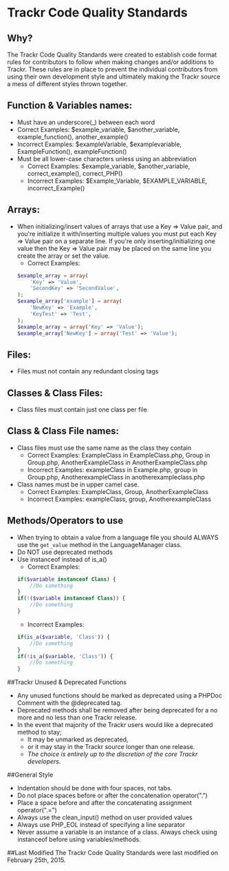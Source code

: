 # Trackr Code Quality Standards
## Why?
The Trackr Code Quality Standards were created to establish code format rules for contributors to follow when making changes and/or additions to Trackr. These rules are in place to prevent the individual contributors from using their own development style and ultimately making the Trackr source a mess of different styles thrown together.

## Function & Variables names:
*  Must have an underscore(_) between each word
  * Correct Examples: $example_variable, $another_variable, example_function(), another_example()
  * Incorrect Examples: $exampleVariable,  $examplevariable, ExampleFunction(), exampleFunction()
* Must be all lower-case characters unless using an abbreviation
  * Correct Examples: $example_variable, $another_variable, correct_example(), correct_PHP()
  * Incorrect Examples: $Example_Variable,  $EXAMPLE_VARIABLE, incorrect_Example()

## Arrays:
* When initializing/insert values of arrays that use a Key => Value pair, and you're initialize it with/inserting multiple values you must put each Key => Value pair on a separate line. If you're only inserting/initializing one value then the Key => Value pair may be placed on the same line you create the array or set the value.
  * Correct Examples:
  ```php
  $example_array = array(
      'Key' => 'Value',
      'SecondKey' => 'SecondValue',
  );
  $example_array['example'] = array(
      'NewKey' => 'Example',
      'KeyTest' => 'Test',
  );
  $example_array = array('Key' => 'Value');
  $example_array['NewKey'] = array('Test' => 'Value');
  ```

## Files:
* Files must not contain any redundant closing tags

## Classes & Class Files:
* Class files must contain just one class per file

## Class & Class File names:
* Class files must use the same name as the class they contain
  * Correct Examples: ExampleClass in ExampleClass.php, Group in Group.php, AnotherExampleClass in AnotherExampleClass.php
  * Incorrect Examples: exampleClass in Example.php, group in Group.php, AnotherexampleClass in anotherexampleclass.php
* Class names must be in upper camel case.
  * Correct Examples: ExampleClass, Group, AnotherExampleClass
  * Incorrect Examples: exampleClass, group, AnotherexampleClass
  
## Methods/Operators to use
* When trying to obtain a value from a language file you should ALWAYS use the ```get_value``` method in the LanguageManager class.
* Do NOT use deprecated methods
* Use instanceof instead of is_a()
  * Correct Examples:
  ```php
  if($variable instanceof Class) {
      //Do something
  }
  if(!($variable instanceof Class)) {
      //Do something
  }
  ```
  * Incorrect Examples:
  ```php
  if(is_a($variable, 'Class')) {
      //Do something
  }
  if(!is_a($variable, 'Class')) {
      //Do something
  }
  ```

##Trackr Unused & Deprecated Functions
* Any unused functions should be marked as deprecated using a PHPDoc Comment with the @deprecated tag.
* Deprecated methods shall be removed after being deprecated for a no more and no less than one Trackr release.
* In the event that majority of the Trackr users would like a deprecated method to stay;
  * It may be unmarked as deprecated,
  * or it may stay in the Trackr source longer than one release.
  * *The choice is entirely up to the discretion of the core Trackr developers.*

##General Style
* Indentation should be done with four spaces, not tabs.
* Do not  place spaces before or after the concatenation operator(".")
* Place a space before and after the concatenating assignment operator(".=")
* Always use the clean_input() method on user provided values
* Always use PHP_EOL instead of specifying a line separator
* Never assume a variable is an instance of a class. Always check using instanceof before using variables/methods.

##Last Modified
The Trackr Code Quality Standards were last modified on February 25th, 2015.
